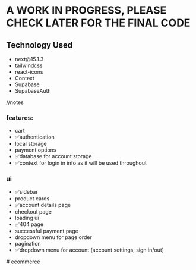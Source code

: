 <h1>A WORK IN PROGRESS, PLEASE CHECK LATER FOR THE FINAL CODE</h1>

<h2>Technology Used</h2>
<ul>
<li>next@15.1.3</li>
<li>tailwindcss</li>
<li>react-icons</li>
<li>Context</li>
<li>Supabase</li>
<li>SupabaseAuth</li>

</ul>

//notes

<h3>features:</h3>
<ul>
<li>cart</li>
<li>✅authentication</li>
<li>local storage</li>
<li>payment options</li>
<li>✅database for account storage</li>
<li>✅context for login in info as it will be used throughout</li>
</ul>
<h3>ui</h3>
<ul>
<li>✅sidebar</li>
<li>product cards</li>
<li>✅account details page</li>
<li>checkout page</li>
<li>loading ui</li>
<li>✅404 page</li>
<li>successful payment page</li>
<li>dropdown menu for page order</li>
<li>pagination</li>
<li>✅dropdown menu for account (account settings, sign in/out)</li>
</ul>
# ecommerce
